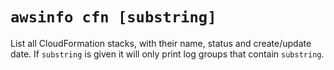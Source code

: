 # `awsinfo cfn [substring]`

List all CloudFormation stacks, with their name, status and create/update date.
If `substring` is given it will only print log groups that contain `substring`.
